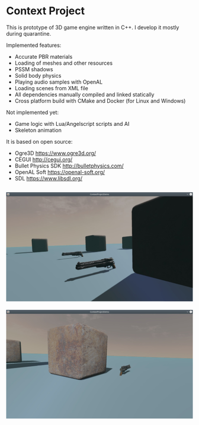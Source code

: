 # Context Project

This is prototype of 3D game engine written in C++. I develop it mostly during quarantine.

Implemented features:

- Accurate PBR materials
- Loading of meshes and other resources
- PSSM shadows
- Solid body physics
- Playing audio samples with OpenAL
- Loading scenes from XML file
- All dependencies manually compiled and linked statically
- Cross platform build with CMake and Docker (for Linux and Windows) 

Not implemented yet:

- Game logic with Lua/Angelscript scripts and AI
- Skeleton animation

It is based on open source:

- Ogre3D https://www.ogre3d.org/
- CEGUI http://cegui.org/
- Bullet Physics SDK http://bulletphysics.com/
- OpenAL Soft https://openal-soft.org/
- SDL https://www.libsdl.org/

![](Other/screenshots/TestScene1.jpg)
----
![](Other/screenshots/TestScene2.jpg)

